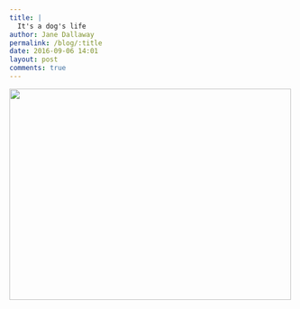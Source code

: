 ```yaml
---
title: |
  It's a dog's life
author: Jane Dallaway
permalink: /blog/:title
date: 2016-09-06 14:01
layout: post
comments: true
---
```


<div><a href="http://static.skitters.dallaway.com/tp_IMG_2083.JPG"><img src="http://static.skitters.dallaway.com/tp_thumb_IMG_2083.JPG" width="500" height="375"/></a></div>



  

      
